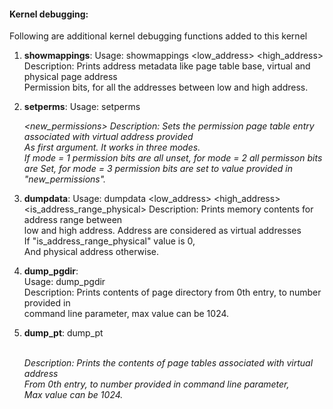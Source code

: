 #### Kernel debugging:
Following are additional kernel debugging functions added to this kernel

1. **showmappings**:
   Usage: showmappings <low_address> <high_address>   
   Description: Prints address metadata like page table base, virtual and physical page address  
                Permission bits, for all the addresses between low and high address.
                
2. **setperms**:
   Usage: setperms <address> <mode> <new_permissions>
   Description: Sets the permission page table entry associated with virtual address provided  
                As first argument. It works in three modes.  
                If mode = 1 permission bits are all unset, for mode = 2 all permisson bits are   Set, for mode = 3 permission bits are set to value provided in "new_permissions".   

3. **dumpdata**:
   Usage: dumpdata <low_address> <high_address> <is_address_range_physical> 
   Description: Prints memory contents for address range between  
                low and high address. Address are considered as virtual addresses  
                If "is_address_range_physical" value is 0,  
                And physical address otherwise.

4. **dump_pgdir**:  
   Usage: dump_pgdir  <number of entries to be printed>  
   Description: Prints contents of page directory from 0th entry, to number provided in    
                command line parameter, max value can be 1024.  

5. **dump_pt**: dump_pt <address>  <number of entries to be printed>  
   Description: Prints the contents of page tables associated with virtual address  
                From 0th entry, to number provided in command line parameter,  
                Max value can be 1024.
